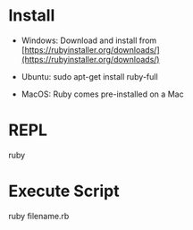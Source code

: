 # Install
* Windows: Download and install from [https://rubyinstaller.org/downloads/](https://rubyinstaller.org/downloads/)

* Ubuntu: sudo apt-get install ruby-full

* MacOS: Ruby comes pre-installed on a Mac


# REPL
ruby

# Execute Script
ruby filename.rb

